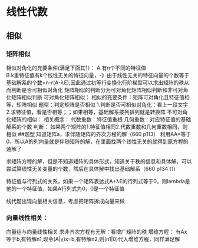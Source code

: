 # 线性代数
## 相似
### 矩阵相似
  相似对角化的充要条件(满足下面其1）：
    A.有n个不同的特征值   
    B.k重特征值有k个线性无关的特征向量，-》由于线性无关的特征向量的个数等于基础解系的个数=n-r(A-λE),因此通过初等行变换化行阶梯型可以求出矩阵的秩从而判断是否可相似对角化
  矩阵相似的判断分为可对角化矩阵相似判断和非可对角化矩阵相似判断
  可对角化矩阵相似：
    相似的充要条件：矩阵可对角化且特征值相等，矩阵相似
      题型：判定矩阵是否相似
        1.判断是否可相似对角化：看上一段文字
        2.求特征值，看是否相等；；如果相等，基础解系按列排列就是转换阵
  不可对角化矩阵的相似：
    相关概念：
      代数重数：特征值重根
      几何重数：对应特征值的基础解系的个数
    判断：
      如果两个矩阵的1.特征值相同2.代数重数和几何重数相同，则相似
##题型
知道矩阵a，求伴随矩阵的齐次方程的解（660 p113）
利用AA*等于0，所以A的列向量就是伴随矩阵的解，在里面找两个线性无关的就得到原方程的通解了

求矩阵方程的解，但是不知道矩阵的具体形式，知道关于秩的信息和具体解，可以尝试算线性无关变量的个数，然后在具体解中找出基础解系（660 p134 t1）

特征值与行列式的关系，如果一个矩阵表达式A+λE的行列式等于0，则lambda是他的一个特征值，如果A行列式为0，0是一个特征值

线代题出现向量相关信息，考虑把矩阵拆成向量来做

### 向量线性相关：
向量组与向量线性相关
  求非齐次方程有无解：看增广矩阵的秩
增维方程：
  有Ax等于b,有特解n1,现令(A|γ)x=b,有特解n2,则(n1|0)代入增维方程，同样满足解

